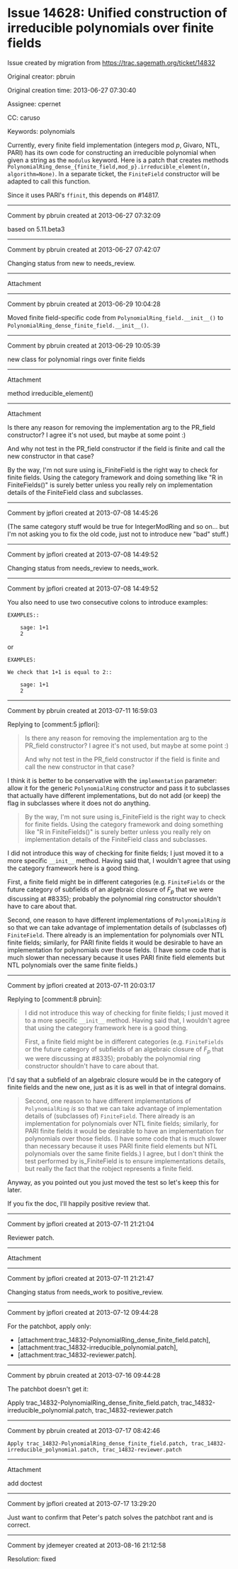 # Issue 14628: Unified construction of irreducible polynomials over finite fields

Issue created by migration from https://trac.sagemath.org/ticket/14832

Original creator: pbruin

Original creation time: 2013-06-27 07:30:40

Assignee: cpernet

CC:  caruso

Keywords: polynomials

Currently, every finite field implementation (integers mod _p_, Givaro, NTL, PARI) has its own code for constructing an irreducible polynomial when given a string as the `modulus` keyword.  Here is a patch that creates methods `PolynomialRing_dense_{finite_field,mod_p}.irreducible_element(n, algorithm=None)`.  In a separate ticket, the `FiniteField` constructor will be adapted to call this function.

Since it uses PARI's `ffinit`, this depends on #14817.


---

Comment by pbruin created at 2013-06-27 07:32:09

based on 5.11.beta3


---

Comment by pbruin created at 2013-06-27 07:42:07

Changing status from new to needs_review.


---

Attachment


---

Comment by pbruin created at 2013-06-29 10:04:28

Moved finite field-specific code from `PolynomialRing_field.__init__()` to `PolynomialRing_dense_finite_field.__init__()`.


---

Comment by pbruin created at 2013-06-29 10:05:39

new class for polynomial rings over finite fields


---

Attachment

method irreducible_element()


---

Attachment

Is there any reason for removing the implementation arg to the PR_field constructor?
I agree it's not used, but maybe at some point :)

And why not test in the PR_field constructor if the field is finite and call the new constructor in that case?

By the way, I'm not sure using is_FiniteField is the right way to check for finite fields.
Using the category framework and doing something like "R in FiniteFields()" is surely better unless you really rely on implementation details of the FiniteField class and subclasses.


---

Comment by jpflori created at 2013-07-08 14:45:26

(The same category stuff would be true for IntegerModRing and so on... but I'm not asking you to fix the old code, just not to introduce new "bad" stuff.)


---

Comment by jpflori created at 2013-07-08 14:49:52

Changing status from needs_review to needs_work.


---

Comment by jpflori created at 2013-07-08 14:49:52

You also need to use two consecutive colons to introduce examples:

```
EXAMPLES::

    sage: 1+1
    2
```

or

```
EXAMPLES:

We check that 1+1 is equal to 2::

    sage: 1+1
    2
```



---

Comment by pbruin created at 2013-07-11 16:59:03

Replying to [comment:5 jpflori]:
> Is there any reason for removing the implementation arg to the PR_field constructor?
> I agree it's not used, but maybe at some point :)
>
> And why not test in the PR_field constructor if the field is finite and call the new constructor in that case?

I think it is better to be conservative with the `implementation` parameter: allow it for the generic `PolynomialRing` constructor and pass it to subclasses that actually have different implementations, but do not add (or keep) the flag in subclasses where it does not do anything.

> By the way, I'm not sure using is_FiniteField is the right way to check for finite fields.
> Using the category framework and doing something like "R in FiniteFields()" is surely better unless you really rely on implementation details of the FiniteField class and subclasses.

I did not introduce this way of checking for finite fields; I just moved it to a more specific `__init__` method.  Having said that, I wouldn't agree that using the category framework here is a good thing.

First, a finite field might be in different categories (e.g. `FiniteFields` or the future category of subfields of an algebraic closure of *F*<sub>_p_</sub> that we were discussing at #8335); probably the polynomial ring constructor shouldn't have to care about that.

Second, one reason to have different implementations of `PolynomialRing` _is_ so that we can take advantage of implementation details of (subclasses of) `FiniteField`.  There already is an implementation for polynomials over NTL finite fields; similarly, for PARI finite fields it would be desirable to have an implementation for polynomials over those fields.  (I have some code that is much slower than necessary because it uses PARI finite field elements but NTL polynomials over the same finite fields.)


---

Comment by jpflori created at 2013-07-11 20:03:17

Replying to [comment:8 pbruin]:
> I did not introduce this way of checking for finite fields; I just moved it to a more specific `__init__` method.  Having said that, I wouldn't agree that using the category framework here is a good thing.
> 
> First, a finite field might be in different categories (e.g. `FiniteFields` or the future category of subfields of an algebraic closure of *F*<sub>_p_</sub> that we were discussing at #8335); probably the polynomial ring constructor shouldn't have to care about that.
>
I'd say that a subfield of an algebraic closure would be in the category of finite fields and the new one, just as it is as well in that of integral domains. 
> Second, one reason to have different implementations of `PolynomialRing` _is_ so that we can take advantage of implementation details of (subclasses of) `FiniteField`.  There already is an implementation for polynomials over NTL finite fields; similarly, for PARI finite fields it would be desirable to have an implementation for polynomials over those fields.  (I have some code that is much slower than necessary because it uses PARI finite field elements but NTL polynomials over the same finite fields.)
I agree, but I don't think the test performed by is_FiniteField is to ensure implementations details, but really the fact that the robject represents a finite field.

Anyway, as you pointed out you just moved the test  so let's keep this for later.

If you fix the doc, I'll happily positive review that.


---

Comment by jpflori created at 2013-07-11 21:21:04

Reviewer patch.


---

Attachment


---

Comment by jpflori created at 2013-07-11 21:21:47

Changing status from needs_work to positive_review.


---

Comment by jpflori created at 2013-07-12 09:44:28

For the patchbot, apply only:
* [attachment:trac_14832-PolynomialRing_dense_finite_field.patch],
* [attachment:trac_14832-irreducible_polynomial.patch],
* [attachment:trac_14832-reviewer.patch].


---

Comment by pbruin created at 2013-07-16 09:44:28

The patchbot doesn't get it:

Apply trac_14832-PolynomialRing_dense_finite_field.patch, trac_14832-irreducible_polynomial.patch, trac_14832-reviewer.patch


---

Comment by pbruin created at 2013-07-17 08:42:46


```
Apply trac_14832-PolynomialRing_dense_finite_field.patch, trac_14832-irreducible_polynomial.patch, trac_14832-reviewer.patch
```



---

Attachment

add doctest


---

Comment by jpflori created at 2013-07-17 13:29:20

Just want to confirm that Peter's patch solves the patchbot rant and is correct.


---

Comment by jdemeyer created at 2013-08-16 21:12:58

Resolution: fixed
